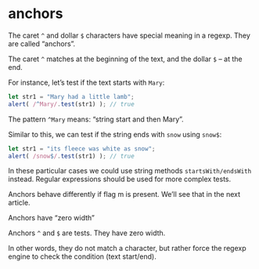 # anchors

The caret `^` and dollar `$` characters have special meaning in a regexp. They are called “anchors”.

The caret `^` matches at the beginning of the text, and the dollar `$` – at the end.

For instance, let’s test if the text starts with `Mary`:

```js
let str1 = "Mary had a little lamb";
alert( /^Mary/.test(str1) ); // true
```

The pattern `^Mary` means: “string start and then Mary”.

Similar to this, we can test if the string ends with `snow` using `snow$`:

[](https://javascript.info/regexp-anchors# "run")

[](https://javascript.info/regexp-anchors# "open in sandbox")

```js
let str1 = "its fleece was white as snow";
alert( /snow$/.test(str1) ); // true
```

In these particular cases we could use string methods `startsWith/endsWith` instead. Regular expressions should be used for more complex tests.


Anchors behave differently if flag m is present. We’ll see that in the next article.

Anchors have “zero width”

Anchors `^` and `$` are tests. They have zero width.

In other words, they do not match a character, but rather force the regexp engine to check the condition (text start/end).